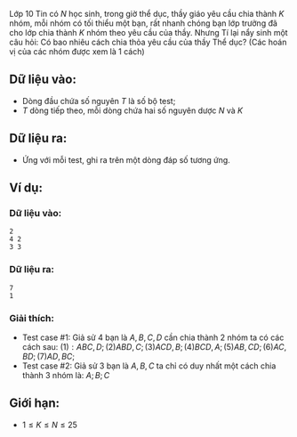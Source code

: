 Lớp $10$ Tin có $N$ học sinh, trong giờ thể dục, thầy giáo yêu cầu chia thành $K$ nhóm, mỗi nhóm có tối thiểu một bạn, rất nhanh chóng bạn lớp trưởng đã cho lớp chia thành $K$ nhóm theo yêu cầu của thầy. Nhưng Tí lại nẩy sinh một câu hỏi: Có bao nhiêu cách chia thỏa yêu cầu của thầy Thể dục? (Các hoán vị của các nhóm được xem là $1$ cách)

## Dữ liệu vào:
- Dòng đầu chứa số nguyên $T$ là số bộ test;
- $T$ dòng tiếp theo, mỗi dòng chứa hai số nguyên dược $N$ và $K$

## Dữ liệu ra:
- Ứng với mỗi test, ghi ra trên một dòng đáp số tương ứng.

## Ví dụ:
### Dữ liệu vào:
```
2
4 2
3 3
```

### Dữ liệu ra:
```
7
1
```

### Giải thích:
- Test case $\#1$: Giả sử $4$ bạn là $A,B,C,D$ cần chia thành $2$ nhóm ta có các cách sau: $(1): ABC, D; (2) ABD, C; (3) ACD, B; (4) BCD, A; (5) AB, CD; (6) AC, BD; (7) AD, BC$;
- Test case $\#2$: Giả sử $3$ bạn là $A, B, C$ ta chỉ có duy nhất một cách chia thành $3$ nhóm là: $A; B; C$

## Giới hạn:
- $1 ≤ K ≤ N ≤ 25$